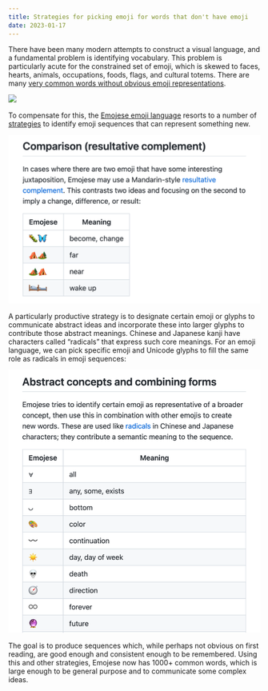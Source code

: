 ```yaml
---
title: Strategies for picking emoji for words that don't have emoji
date: 2023-01-17
---
```


There have been many modern attempts to construct a visual language, and a fundamental problem is identifying vocabulary. This problem is particularly acute for the constrained set of emoji, which is skewed to faces, hearts, animals, occupations, foods, flags, and cultural totems. There are many [very common words without obvious emoji representations](https://github.com/JanMiksovsky/emojese/blob/main/docs/Challenges.md).

![](/images/2023/01/challenges.png)

To compensate for this, the [Emojese emoji language](https://emojese.org) resorts to a number of [strategies](https://github.com/JanMiksovsky/emojese/blob/main/docs/Guidelines.md) to identify emoji sequences that can represent something new.

![](/images/2023/01/comparison.png)

A particularly productive strategy is to designate certain emoji or glyphs to communicate abstract ideas and incorporate these into larger glyphs to contribute those abstract meanings. Chinese and Japanese kanji have characters called “radicals” that express such core meanings. For an emoji language, we can pick specific emoji and Unicode glyphs to fill the same role as radicals in emoji sequences:

![](/images/2023/01/concepts.png)

The goal is to produce sequences which, while perhaps not obvious on first reading, are good enough and consistent enough to be remembered. Using this and other strategies, Emojese now has 1000+ common words, which is large enough to be general purpose and to communicate some complex ideas.
